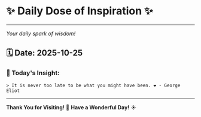 # ✨ Daily Dose of Inspiration ✨

--- 

_Your daily spark of wisdom!_

## 🗓️ Date: **2025-10-25**

### 💬 Today's Insight:
```
> It is never too late to be what you might have been. ❤️ - George Eliot
```

--- 

**Thank You for Visiting!** 🙏
**Have a Wonderful Day!** ☀️
